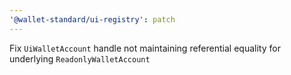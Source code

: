 ```yaml
---
'@wallet-standard/ui-registry': patch
---
```


Fix `UiWalletAccount` handle not maintaining referential equality for underlying `ReadonlyWalletAccount`
